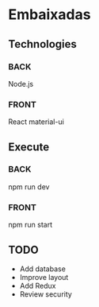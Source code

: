 # Embaixadas

## Technologies

### BACK
Node.js

### FRONT
React
material-ui

## Execute

### BACK
npm run dev

### FRONT
npm run start

## TODO

* Add database
* Improve layout
* Add Redux
* Review security
